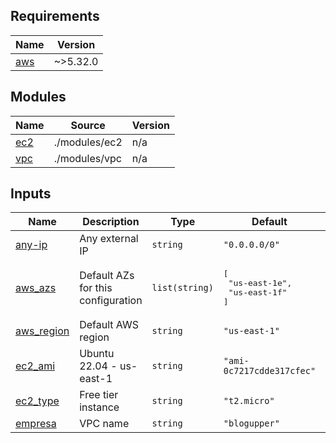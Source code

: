 <!-- BEGIN_TF_DOCS -->
## Requirements

| Name | Version |
|------|---------|
| <a name="requirement_aws"></a> [aws](#requirement\_aws) | ~>5.32.0 |

## Modules

| Name | Source | Version |
|------|--------|---------|
| <a name="module_ec2"></a> [ec2](#module\_ec2) | ./modules/ec2 | n/a |
| <a name="module_vpc"></a> [vpc](#module\_vpc) | ./modules/vpc | n/a |

## Inputs

| Name | Description | Type | Default | Required |
|------|-------------|------|---------|:--------:|
| <a name="input_any-ip"></a> [any-ip](#input\_any-ip) | Any external IP | `string` | `"0.0.0.0/0"` | no |
| <a name="input_aws_azs"></a> [aws\_azs](#input\_aws\_azs) | Default AZs for this configuration | `list(string)` | <pre>[<br>  "us-east-1e",<br>  "us-east-1f"<br>]</pre> | no |
| <a name="input_aws_region"></a> [aws\_region](#input\_aws\_region) | Default AWS region | `string` | `"us-east-1"` | no |
| <a name="input_ec2_ami"></a> [ec2\_ami](#input\_ec2\_ami) | Ubuntu 22.04 - us-east-1 | `string` | `"ami-0c7217cdde317cfec"` | no |
| <a name="input_ec2_type"></a> [ec2\_type](#input\_ec2\_type) | Free tier instance | `string` | `"t2.micro"` | no |
| <a name="input_empresa"></a> [empresa](#input\_empresa) | VPC name | `string` | `"blogupper"` | no |
<!-- END_TF_DOCS -->